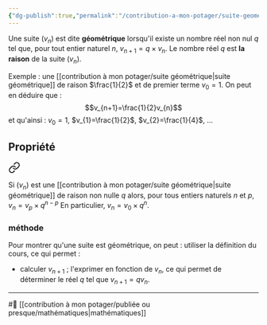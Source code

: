 ```yaml
---
{"dg-publish":true,"permalink":"/contribution-a-mon-potager/suite-geometrique/"}
---
```


Une suite $(v_{n})$ est dite **géométrique** lorsqu'il existe un nombre réel non nul $q$ tel que, pour tout entier naturel $n$, $v_{n+1}=q \times v_{n}$. 
Le nombre réel $q$ est **la raison** de la suite ($v_{n}$).

Exemple : une [[contribution à mon potager/suite géométrique\|suite géométrique]] de raison $\frac{1}{2}$ et de premier terme $v_{0}=1$. On peut en déduire que : $$v_{n+1}=\frac{1}{2}v_{n}$$et qu'ainsi : $v_{0}=1$, $v_{1}=\frac{1}{2}$, $v_{2}=\frac{1}{4}$, $\dots$
## Propriété

<div class="transclusion internal-embed is-loaded"><a class="markdown-embed-link" href="/contribution-a-mon-potager/propriete-calculant-chaque-terme-d-une-suite-geometrique/#8a6d91" aria-label="Open link"><svg xmlns="http://www.w3.org/2000/svg" width="24" height="24" viewBox="0 0 24 24" fill="none" stroke="currentColor" stroke-width="2" stroke-linecap="round" stroke-linejoin="round" class="svg-icon lucide-link"><path d="M10 13a5 5 0 0 0 7.54.54l3-3a5 5 0 0 0-7.07-7.07l-1.72 1.71"></path><path d="M14 11a5 5 0 0 0-7.54-.54l-3 3a5 5 0 0 0 7.07 7.07l1.71-1.71"></path></svg></a><div class="markdown-embed">



Si $(v_{n})$ est une [[contribution à mon potager/suite géométrique\|suite géométrique]] de raison non nulle $q$ alors, pour tous entiers naturels $n$ et $p$, $v_{n}=v_{p}\times q^{n-p}$
En particulier, $v_{n}=v_{0}\times q^{n}$. 

</div></div>

### méthode
Pour montrer qu'une suite est géométrique, on peut :
utiliser la définition du cours, ce qui permet :
- calculer $v_{n+1}$ ; l'exprimer en fonction de $v_{n}$, ce qui permet de déterminer le réel $q$ tel que $v_{n+1}=qv_{n}$.

---
#🌲 [[contribution à mon potager/publiée ou presque/mathématiques\|mathématiques]]